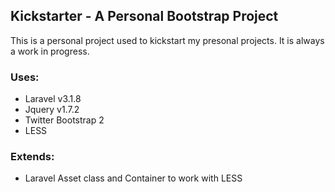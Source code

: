 ## Kickstarter - A Personal Bootstrap Project

This is a personal project used to kickstart my presonal projects.  It is always a work in progress.

### Uses:
- Laravel v3.1.8
- Jquery v1.7.2 
- Twitter Bootstrap 2
- LESS

### Extends:
- Laravel Asset class and Container to work with LESS
